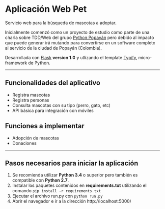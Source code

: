 # Aplicación Web Pet

Servicio web para la búsqueda de mascotas a adoptar.

Inicialmente comenzó como un proyecto de estudio como parte de una charla sobre TDD/Web del grupo [Python Popayán](http://pythonpopayan.org/) pero debido al impacto que puede generar irá mutando para convertirse en un software completo al servicio de la ciudad de Popayán (Colombia).

Desarrollada con [Flask](http://flask.pocoo.org/) **version 1.0** y utlizando el template [Typify](https://templated.co/typify), micro-framework de Python.

---

## Funcionalidades del aplicativo

- Registra mascotas
- Registra personas
- Consulta mascotas con su tipo (perro, gato, etc)
- API básica para integración con móviles

## Funciones a implementar

- Adopción de mascotas
- Donaciones

---

## Pasos necesarios para iniciar la aplicación

1. Se recomienda utilizar **Python 3.4** o superior pero también es compatible con **Python 2.7**.
2. Instalar los paquetes contenidos en **requirements.txt** utilizando el comando
`pip install -r requirements.txt
`
3. Ejecutar el archivo run.py con `python run.py`
4. Abrir el navegador e ir a la dirección http://localhost:5000/
